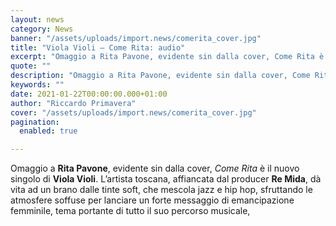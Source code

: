 ```yaml
---
layout: news
category: News
banner: "/assets/uploads/import.news/comerita_cover.jpg"
title: "Viola Violi – Come Rita: audio"
excerpt: "Omaggio a Rita Pavone, evidente sin dalla cover, Come Rita è il nuovo singolo di Viola Violi. L’artista toscana, affiancata dal producer Re Mida, dà vita ad un brano dalle tinte soft, che mescola jazz e hip hop, sfruttando le atmosfere soffuse per lanciare un forte messaggio di emancipazione femminile, tema portante di tutto il [&hellip"
quote: ""
description: "Omaggio a Rita Pavone, evidente sin dalla cover, Come Rita è il nuovo singolo di Viola Violi. L’artista toscana, affiancata dal producer Re Mida, dà vita ad un brano dalle tinte soft, che mescola jazz e hip hop, sfruttando le atmosfere soffuse per lanciare un forte messaggio di emancipazione femminile, tema portante di tutto il [&hellip"
keywords: ""
date: 2021-01-22T00:00:00.000+01:00
author: "Riccardo Primavera"
cover: "/assets/uploads/import.news/comerita_cover.jpg"
pagination:
  enabled: true

---
```


Omaggio a **Rita Pavone**, evidente sin dalla cover, _Come Rita_ è il nuovo singolo di **Viola Violi**. L’artista toscana, affiancata dal producer **Re Mida**, dà vita ad un brano dalle tinte soft, che mescola jazz e hip hop, sfruttando le atmosfere soffuse per lanciare un forte messaggio di emancipazione femminile, tema portante di tutto il suo percorso musicale,